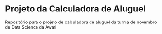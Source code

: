 # Projeto da Calculadora de Aluguel

Repositório para o projeto de calculadora de aluguel da turma de novembro de Data Science da Awari
